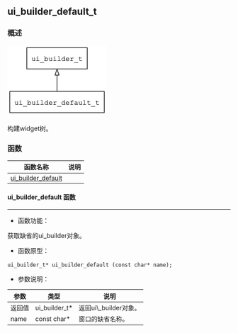 ## ui\_builder\_default\_t
### 概述
![image](images/ui_builder_default_t_0.png)

 
 
 构建widget树。


### 函数
<p id="ui_builder_default_t_methods">

| 函数名称 | 说明 | 
| -------- | ------------ | 
| <a href="#ui_builder_default_t_ui_builder_default">ui\_builder\_default</a> |  |
#### ui\_builder\_default 函数
-----------------------

* 函数功能：

> <p id="ui_builder_default_t_ui_builder_default">
 获取缺省的ui\_builder对象。





* 函数原型：

```
ui_builder_t* ui_builder_default (const char* name);
```

* 参数说明：

| 参数 | 类型 | 说明 |
| -------- | ----- | --------- |
| 返回值 | ui\_builder\_t* | 返回ui\\_builder对象。 |
| name | const char* | 窗口的缺省名称。 |

